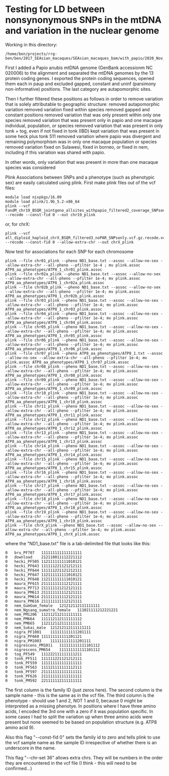 # Testing for LD between nonsynonymous SNPs in the mtDNA and variation in the nuclear genome

Working in this directory:
```
/home/ben/projects/rrg-ben/ben/2017_SEAsian_macaques/SEAsian_macaques_bam/with_papio/2020_Nov_filtered_by_depth_3sigmas/final_data_including_sites_with_lots_of_missing_data
```

First I added a Papio anubis mtDNA genome (GenBank accessionm NC 020006) to the alignment and separated the mtDNA genomes by the 13 protein coding genes.  I exported the protein coding sequences, opened them each in paup and excluded gapped, constant and uninf (parsimony non-informative) positions.  The last category are autapomorphic sites.

Then I further filtered these positions as follows in order to remove variation that is solely attributable to geographic structure:
removed autapomorphic variation
removed variation fixed within species
removed gapped and constant positions
removed variation that was only present within only one species
removed variation that was present only in papio and one macaque individual, population, or species
removed variation that was present in only tonk + tog, even if not fixed in tonk (IBD)
kept variation that was present in some heck plus tonk 511
removed variation where papio was divergent and remaining polymorphism was in only one macaque population or species
removed variation fixed on Sulawesi, fixed in borneo, or fixed in nem, including if this variation was shared with papio.

In other words, only variation that was present in more than one macaque species was considered


Plink
Associations between SNPs and a phenotype (such as phenotypic sex) are easily calculated using plink.
First make plink files out of the vcf files:
```
module load nixpkgs/16.09
module load plink/1.9b_5.2-x86_64
plink --vcf FandM_chr19_BSQR_jointgeno_allsites_withpapio_filtered2_coverage_SNPsonly.vcf.gz.recode.vcf.gz --recode --const-fid 0 --out chr19_plink
```
or, for chrX:
```
plink --vcf all_diploid_haploid_chrX_BSQR_filtered3_noPAR_SNPsonly.vcf.gz.recode.vcf.gz.recode.vcf.gz --recode --const-fid 0 --allow-extra-chr --out chrX_plink
```
Now test for associations for each SNP for each chromosome
```
plink --file chr01_plink --pheno ND1_base.txt --assoc --allow-no-sex --allow-extra-chr --all-pheno --pfilter 1e-4 ; mv plink.assoc ATP8_aa_phenotypes/ATP8_1_chr01_plink.assoc
plink --file chr02a_plink --pheno ND1_base.txt --assoc --allow-no-sex --allow-extra-chr --all-pheno --pfilter 1e-4; mv plink.assoc ATP8_aa_phenotypes/ATP8_1_chr02a_plink.assoc
plink --file chr02b_plink --pheno ND1_base.txt --assoc --allow-no-sex --allow-extra-chr --all-pheno --pfilter 1e-4; mv plink.assoc ATP8_aa_phenotypes/ATP8_1_chr02b_plink.assoc
plink --file chr03_plink --pheno ND1_base.txt --assoc --allow-no-sex --allow-extra-chr --all-pheno --pfilter 1e-4; mv plink.assoc ATP8_aa_phenotypes/ATP8_1_chr03_plink.assoc
plink --file chr04_plink --pheno ND1_base.txt --assoc --allow-no-sex --allow-extra-chr --all-pheno --pfilter 1e-4; mv plink.assoc ATP8_aa_phenotypes/ATP8_1_chr04_plink.assoc
plink --file chr05_plink --pheno ND1_base.txt --assoc --allow-no-sex --allow-extra-chr --all-pheno --pfilter 1e-4; mv plink.assoc ATP8_aa_phenotypes/ATP8_1_chr05_plink.assoc
plink --file chr06_plink --pheno ND1_base.txt --assoc --allow-no-sex --allow-extra-chr --all-pheno --pfilter 1e-4; mv plink.assoc ATP8_aa_phenotypes/ATP8_1_chr06_plink.assoc
plink --file chr07_plink --pheno ATP8_aa_phenotypes/ATP8_1.txt --assoc --allow-no-sex --allow-extra-chr --all-pheno --pfilter 1e-4; mv plink.assoc ATP8_aa_phenotypes/ATP8_1_chr07_plink.assoc
plink --file chr08_plink --pheno ND1_base.txt --assoc --allow-no-sex --allow-extra-chr --all-pheno --pfilter 1e-4; mv plink.assoc ATP8_aa_phenotypes/ATP8_1_chr08_plink.assoc
plink --file chr09_plink --pheno ND1_base.txt --assoc --allow-no-sex --allow-extra-chr --all-pheno --pfilter 1e-4; mv plink.assoc ATP8_aa_phenotypes/ATP8_1_chr09_plink.assoc
plink --file chr10_plink --pheno ND1_base.txt --assoc --allow-no-sex --allow-extra-chr --all-pheno --pfilter 1e-4; mv plink.assoc ATP8_aa_phenotypes/ATP8_1_chr10_plink.assoc
plink --file chr11_plink --pheno ND1_base.txt --assoc --allow-no-sex --allow-extra-chr --all-pheno --pfilter 1e-4; mv plink.assoc ATP8_aa_phenotypes/ATP8_1_chr11_plink.assoc
plink --file chr12_plink --pheno ND1_base.txt --assoc --allow-no-sex --allow-extra-chr --all-pheno --pfilter 1e-4; mv plink.assoc ATP8_aa_phenotypes/ATP8_1_chr12_plink.assoc
plink --file chr13_plink --pheno ND1_base.txt --assoc --allow-no-sex --allow-extra-chr --all-pheno --pfilter 1e-4; mv plink.assoc ATP8_aa_phenotypes/ATP8_1_chr13_plink.assoc
plink --file chr14_plink --pheno ND1_base.txt --assoc --allow-no-sex --allow-extra-chr --all-pheno --pfilter 1e-4; mv plink.assoc ATP8_aa_phenotypes/ATP8_1_chr14_plink.assoc
plink --file chr15_plink --pheno ND1_base.txt --assoc --allow-no-sex --allow-extra-chr --all-pheno --pfilter 1e-4; mv plink.assoc ATP8_aa_phenotypes/ATP8_1_chr15_plink.assoc
plink --file chr16_plink --pheno ND1_base.txt --assoc --allow-no-sex --allow-extra-chr --all-pheno --pfilter 1e-4; mv plink.assoc ATP8_aa_phenotypes/ATP8_1_chr16_plink.assoc
plink --file chr17_plink --pheno ND1_base.txt --assoc --allow-no-sex --allow-extra-chr --all-pheno --pfilter 1e-4; mv plink.assoc ATP8_aa_phenotypes/ATP8_1_chr17_plink.assoc
plink --file chr18_plink --pheno ND1_base.txt --assoc --allow-no-sex --allow-extra-chr --all-pheno --pfilter 1e-4; mv plink.assoc ATP8_aa_phenotypes/ATP8_1_chr18_plink.assoc
plink --file chr19_plink --pheno ND1_base.txt --assoc --allow-no-sex --allow-extra-chr --all-pheno --pfilter 1e-4; mv plink.assoc ATP8_aa_phenotypes/ATP8_1_chr19_plink.assoc
plink --file chrX_plink --pheno ND1_base.txt --assoc --allow-no-sex --allow-extra-chr --all-pheno --pfilter 1e-4; mv plink.assoc ATP8_aa_phenotypes/ATP8_1_chrX_plink.assoc

```
where the "ND1_base.txt" file is a tab-delimited file that looks like this:
```
0	bru_PF707	111111111111111111
0	download	212110011112221112
0	hecki_PF505	112111111111010121
0	hecki_PF643	111111221121212111
0	hecki_PF644	111111221121212111
0	hecki_PF647	112111111111010121
0	hecki_PF648	112111111111010121
0	maura_PF615	211111111112121111
0	maura_PF713	211111111212121111
0	maura_PM613	211111111112121111
0	maura_PM614	211111111112121111
0	maura_PM616	211111111112121111
0	nem_GumGum_female	121212112111111111
0	nem_Ngsang_sumatra_female	111021111212221221
0	nem_PM1206	112112112111111111
0	nem_PM664	111112112111111112
0	nem_PM665	112112112111111111
0	nem_Sukai_male	121212112111111111
0	nigra_PF1001	111111111111201111
0	nigra_PF660	111111111111201121
0	nigra_PM1003	111111111111201111
0	nigrescens_PM1011	111111111111101112
0	nigrescens_PM654	111111111111101112
0	tog_PF549	111222111111111211
0	tonk_PF511	111111221121212111
0	tonk_PF559	111111111111111111
0	tonk_PF563	111121111111112111
0	tonk_PF597	211111111111111111
0	tonk_PF626	211111111111111111
0	tonk_PM592	221111112111111111
```
The first column is the family ID (just zeros here). The second column is the sample name - this is the same as in the vcf file. The third column is the phenotype - should use 1 and 2, NOT 1 and 0, because 0 might be interpreted as a missing phenotye.  In positions where I have three amino acids, I encoded the 3rd one with a zero if it was population specific.  In some cases I had to split the variation up when three amino acids were present but none seemed to be based on population structure (e.g. ATP8 amino acid 9).

Also this flag "--const-fid 0" sets the family id to zero and tells plink to use the vcf sample name as the sample ID irrespective of whether there is an underscore in the name.

This flag "--chr-set 36" allows extra chrs. They will be numbers in the order they are encountered in the vcf file (I think - this will need to be confirmed...)
